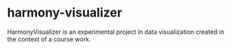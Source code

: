 harmony-visualizer
==================
HarmonyVisualizer is an experimental project in data visualization created in the context of a course work.

